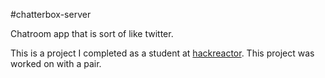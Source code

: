 #chatterbox-server

Chatroom app that is sort of like twitter.

This is a project I completed as a student at [hackreactor](http://hackreactor.com). This project was worked on with a pair.
